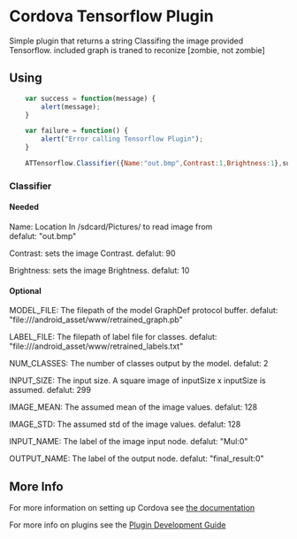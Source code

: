 # Cordova Tensorflow Plugin

Simple plugin that returns a string Classifing the image provided Tensorflow.
included graph is traned to reconize [zombie, not zombie]


## Using

```js
    var success = function(message) {
        alert(message);
    }

    var failure = function() {
        alert("Error calling Tensorflow Plugin");
    }

    ATTensorflow.Classifier({Name:"out.bmp",Contrast:1,Brightness:1},success,failure);
```

### Classifier 

#### Needed

Name: Location In /sdcard/Pictures/ to read image from      
    defalut: "out.bmp"

Contrast: sets the image Contrast.
    defalut: 90

Brightness: sets the image Brightness.
    defalut: 10

#### Optional


MODEL_FILE: The filepath of the model GraphDef protocol buffer.
    defalut: "file:///android_asset/www/retrained_graph.pb"

LABEL_FILE: The filepath of label file for classes.
    defalut: "file:///android_asset/www/retrained_labels.txt"

NUM_CLASSES: The number of classes output by the model.
    defalut: 2

INPUT_SIZE: The input size. A square image of inputSize x inputSize is assumed.
    defalut: 299

IMAGE_MEAN: The assumed mean of the image values.
    defalut: 128

IMAGE_STD:  The assumed std of the image values.
    defalut: 128

INPUT_NAME:  The label of the image input node.
    defalut: "Mul:0"

OUTPUT_NAME: The label of the output node.
    defalut: "final_result:0"


## More Info

For more information on setting up Cordova see [the documentation](http://cordova.apache.org/docs/en/latest/guide/cli/index.html)

For more info on plugins see the [Plugin Development Guide](http://cordova.apache.org/docs/en/latest/guide/hybrid/plugins/index.html)
